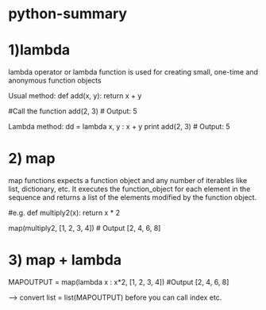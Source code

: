 # python-summary

# 1)lambda
lambda operator or lambda function is used for creating small, one-time and anonymous function objects

Usual method:
def add(x, y): 
    return x + y
  
#Call the function
add(2, 3)  # Output: 5

Lambda method:
dd = lambda x, y : x + y 
print add(2, 3) # Output: 5

# 2) map
map functions expects a function object and any number of iterables like list, dictionary, etc. It executes the function_object for each element in the sequence and returns a list of the elements modified by the function object.

#e.g.
def multiply2(x):
  return x * 2
    
map(multiply2, [1, 2, 3, 4])  # Output [2, 4, 6, 8]

# 3) map + lambda
MAPOUTPUT = map(lambda x : x*2, [1, 2, 3, 4]) #Output [2, 4, 6, 8]

--> convert list = list(MAPOUTPUT) before you can call index etc.
